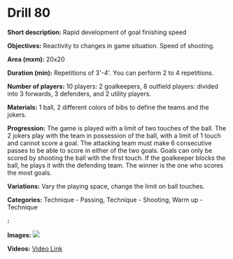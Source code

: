 # Drill 80

**Short description:**
Rapid development of goal finishing speed

**Objectives:**
Reactivity to changes in game situation. Speed of shooting.

**Area (mxm):**
20x20

**Duration (min):**
Repetitions of 3'-4'. You can perform 2 to 4 repetitions.

**Number of players:**
10 players: 2 goalkeepers, 8 outfield players: divided into 3 forwards, 3 defenders, and 2 utility players.

**Materials:**
1 ball, 2 different colors of bibs to define the teams and the jokers.

**Progression:**
The game is played with a limit of two touches of the ball. The 2 jokers play with the team in possession of the ball, with a limit of 1 touch and cannot score a goal. The attacking team must make 6 consecutive passes to be able to score in either of the two goals. Goals can only be scored by shooting the ball with the first touch. If the goalkeeper blocks the ball, he plays it with the defending team. The winner is the one who scores the most goals.

**Variations:**
Vary the playing space, change the limit on ball touches.

**Categories:**
Technique - Passing, Technique - Shooting, Warm up - Technique

**:**


**Images:**
![](https://www.coachingfutsal.com/\images\f2c4c4da61132a5c8786f715e7e033bef1ad1594863e6992d415c95e771f659074155865a0c806fdd43fffac412d8def0ed2fb7736b2d8b478beec3eef7876d04dd3ca988386e.jpg)

**Videos:**
[Video Link](https://www.youtube.com/embed/8xt3u7asxUA)

